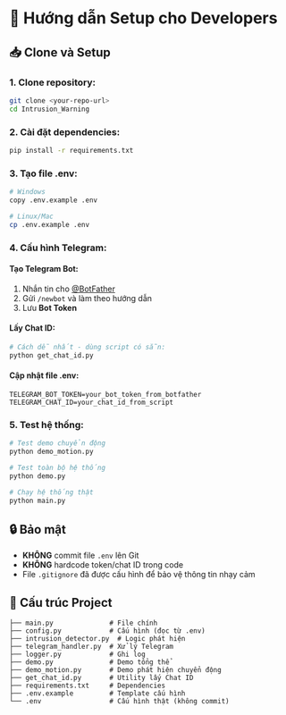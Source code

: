 # 🔐 Hướng dẫn Setup cho Developers

## 📥 Clone và Setup

### 1. Clone repository:
```bash
git clone <your-repo-url>
cd Intrusion_Warning
```

### 2. Cài đặt dependencies:
```bash
pip install -r requirements.txt
```

### 3. Tạo file .env:
```bash
# Windows
copy .env.example .env

# Linux/Mac
cp .env.example .env
```

### 4. Cấu hình Telegram:

#### Tạo Telegram Bot:
1. Nhắn tin cho [@BotFather](https://t.me/botfather)
2. Gửi `/newbot` và làm theo hướng dẫn
3. Lưu **Bot Token**

#### Lấy Chat ID:
```bash
# Cách dễ nhất - dùng script có sẵn:
python get_chat_id.py
```

#### Cập nhật file .env:
```env
TELEGRAM_BOT_TOKEN=your_bot_token_from_botfather
TELEGRAM_CHAT_ID=your_chat_id_from_script
```

### 5. Test hệ thống:
```bash
# Test demo chuyển động
python demo_motion.py

# Test toàn bộ hệ thống
python demo.py

# Chạy hệ thống thật
python main.py
```

## 🔒 Bảo mật

- **KHÔNG** commit file `.env` lên Git
- **KHÔNG** hardcode token/chat ID trong code
- File `.gitignore` đã được cấu hình để bảo vệ thông tin nhạy cảm

## 📁 Cấu trúc Project

```
├── main.py              # File chính
├── config.py            # Cấu hình (đọc từ .env)
├── intrusion_detector.py  # Logic phát hiện
├── telegram_handler.py  # Xử lý Telegram
├── logger.py            # Ghi log
├── demo.py              # Demo tổng thể
├── demo_motion.py       # Demo phát hiện chuyển động
├── get_chat_id.py       # Utility lấy Chat ID
├── requirements.txt     # Dependencies
├── .env.example         # Template cấu hình
└── .env                 # Cấu hình thật (không commit)
```
